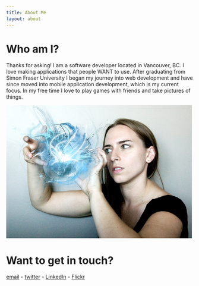 ```yaml
---
title: About Me
layout: about
---
```


# Who am I?
Thanks for asking! I am a software developer located in Vancouver, BC. I love making applications that people WANT to use. After graduating from Simon Fraser University I began my journey into web development and have since moved into mobile application development, which is my current focus. In my free time I love to play games with friends and take pictures of things.


![My magic](/img/me.jpg "My magic")

# Want to get in touch?
[email](mailto:shayla.sawchenko@gmail.com) - [twitter](https://twitter.com/shaylasawchenko) - [LinkedIn](http://www.linkedin.com/profile/view?id=6945811) - [Flickr](http://www.flickr.com/photos/38283645@N06/) 

